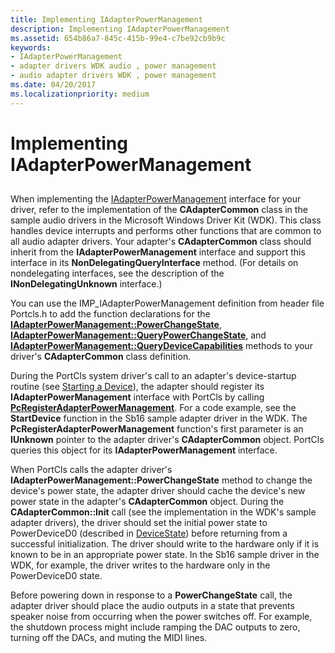 ```yaml
---
title: Implementing IAdapterPowerManagement
description: Implementing IAdapterPowerManagement
ms.assetid: 654b86a7-845c-415b-99e4-c7be92cb9b9c
keywords:
- IAdapterPowerManagement
- adapter drivers WDK audio , power management
- audio adapter drivers WDK , power management
ms.date: 04/20/2017
ms.localizationpriority: medium
---
```


# Implementing IAdapterPowerManagement


## <span id="implementing_iadapterpowermanagement"></span><span id="IMPLEMENTING_IADAPTERPOWERMANAGEMENT"></span>


When implementing the [IAdapterPowerManagement](https://msdn.microsoft.com/library/windows/hardware/ff536485) interface for your driver, refer to the implementation of the **CAdapterCommon** class in the sample audio drivers in the Microsoft Windows Driver Kit (WDK). This class handles device interrupts and performs other functions that are common to all audio adapter drivers. Your adapter's **CAdapterCommon** class should inherit from the **IAdapterPowerManagement** interface and support this interface in its **NonDelegatingQueryInterface** method. (For details on nondelegating interfaces, see the description of the **INonDelegatingUnknown** interface.)

You can use the IMP\_IAdapterPowerManagement definition from header file Portcls.h to add the function declarations for the [**IAdapterPowerManagement::PowerChangeState**](https://msdn.microsoft.com/library/windows/hardware/ff536488), [**IAdapterPowerManagement::QueryPowerChangeState**](https://msdn.microsoft.com/library/windows/hardware/ff536490), and [**IAdapterPowerManagement::QueryDeviceCapabilities**](https://msdn.microsoft.com/library/windows/hardware/ff536489) methods to your driver's **CAdapterCommon** class definition.

During the PortCls system driver's call to an adapter's device-startup routine (see [Starting a Device](https://msdn.microsoft.com/library/windows/hardware/ff563849)), the adapter should register its **IAdapterPowerManagement** interface with PortCls by calling [**PcRegisterAdapterPowerManagement**](https://msdn.microsoft.com/library/windows/hardware/ff537724). For a code example, see the **StartDevice** function in the Sb16 sample adapter driver in the WDK. The **PcRegisterAdapterPowerManagement** function's first parameter is an **IUnknown** pointer to the adapter driver's **CAdapterCommon** object. PortCls queries this object for its **IAdapterPowerManagement** interface.

When PortCls calls the adapter driver's **IAdapterPowerManagement::PowerChangeState** method to change the device's power state, the adapter driver should cache the device's new power state in the adapter's **CAdapterCommon** object. During the **CAdapterCommon::Init** call (see the implementation in the WDK's sample adapter drivers), the driver should set the initial power state to PowerDeviceD0 (described in [DeviceState](https://msdn.microsoft.com/library/windows/hardware/ff543087)) before returning from a successful initialization. The driver should write to the hardware only if it is known to be in an appropriate power state. In the Sb16 sample driver in the WDK, for example, the driver writes to the hardware only in the PowerDeviceD0 state.

Before powering down in response to a **PowerChangeState** call, the adapter driver should place the audio outputs in a state that prevents speaker noise from occurring when the power switches off. For example, the shutdown process might include ramping the DAC outputs to zero, turning off the DACs, and muting the MIDI lines.

 

 




